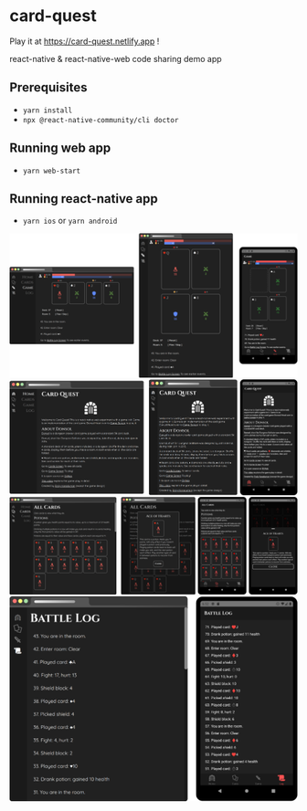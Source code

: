 # card-quest

Play it at https://card-quest.netlify.app !

react-native & react-native-web code sharing demo app

## Prerequisites
- `yarn install`
- `npx @react-native-community/cli doctor`

## Running web app
- `yarn web-start`

## Running react-native app
- `yarn ios` or `yarn android`

![screenshot](article/game.png)
![screenshot](article/home.png)
![screenshot](article/cards.png)
![screenshot](article/battle-log.png)

